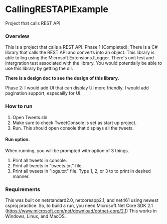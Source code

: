 # CallingRESTAPIExample
Project that calls REST API

### Overview
This is a project that calls a REST API.
Phase 1 (Completed): 
There is a C# library that calls the REST API and converts into an object. 
This library is able to log using the Microsoft.Extensions.ILogger.
There's unit test and intergration test associated with the library. 
You would potentially be able to use this library by getting the dll.

**There is a design doc to see the design of this library.**

Phase 2: I would add UI that can display UI more friendly.
I would add pagination support, especailly for UI.

### How to run
1. Open Tweets.sln
2. Make sure to check TweetConsole is set as start up project.
3. Run. This should open console that displays all the tweets.

#### Run option.
When running, you will be prompted with option of 3 things.
1. Print all tweets in console.
2. Print all tweets in "tweets.txt" file.
3. Print all tweets in "logs.txt" file.
Type 1, 2, or 3 to to print in desired manner.

### Requirements
This was built on netstandard2.0, netcoreapp2.1, and net461 using newest csproj practice.
So, to build a run, you need Microsoft.Net Core SDK 2.1 (https://www.microsoft.com/net/download/dotnet-core/2.1)
This works in Windows, Linux, and MacOS.

